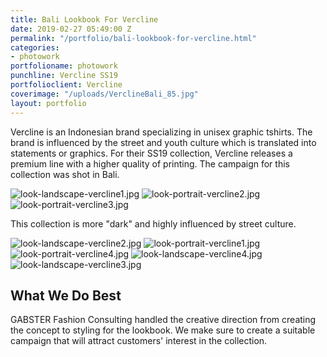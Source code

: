 ```yaml
---
title: Bali Lookbook For Vercline
date: 2019-02-27 05:49:00 Z
permalink: "/portfolio/bali-lookbook-for-vercline.html"
categories:
- photowork
portfolioname: photowork
punchline: Vercline SS19
portfolioclient: Vercline
coverimage: "/uploads/VerclineBali_85.jpg"
layout: portfolio
---
```


Vercline is an Indonesian brand specializing in unisex graphic tshirts. The brand is influenced by the street and youth culture which is translated into statements or graphics. For their SS19 collection, Vercline releases a premium line with a higher quality of printing. The campaign for this collection was shot in Bali. 

![look-landscape-vercline1.jpg](/uploads/look-landscape-vercline1.jpg)
![look-portrait-vercline2.jpg](/uploads/look-portrait-vercline2.jpg)![look-portrait-vercline3.jpg](/uploads/look-portrait-vercline3.jpg)

This collection is more "dark" and highly influenced by street culture.

![look-landscape-vercline2.jpg](/uploads/look-landscape-vercline2.jpg)
![look-portrait-vercline1.jpg](/uploads/look-portrait-vercline1.jpg)![look-portrait-vercline4.jpg](/uploads/look-portrait-vercline4.jpg)
![look-landscape-vercline4.jpg](/uploads/look-landscape-vercline4.jpg)
![look-landscape-vercline3.jpg](/uploads/look-landscape-vercline3.jpg)

## What We Do Best
GABSTER Fashion Consulting handled the creative direction from creating the concept to styling for the lookbook. We make sure to create a suitable campaign that will attract customers' interest in the collection. 